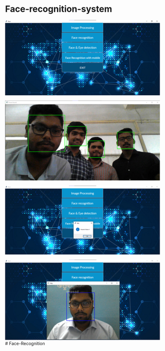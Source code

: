 # Face-recognition-system



![](screenshots/main-page.png)

![](screenshots/face-detection1.png)

![](screenshots/faces-popup.png)

![](screenshots/face-recognition.png)
#   F a c e - R e c o g n i t i o n 
 
 